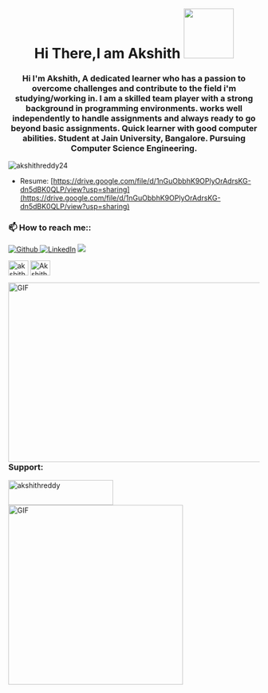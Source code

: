 <h1 align="center"> Hi There,I am Akshith <img src ="https://media.giphy.com/media/qnVfpQQqQbXTZqTdKf/giphy.gif" width="100" </h1>


<h3 align="center">Hi I'm Akshith, A dedicated learner who has a passion to overcome challenges and contribute to the field i'm studying/working in. I am a skilled team player with a strong background in programming environments. works well independently to handle assignments and always ready to go beyond basic assignments. Quick learner with good computer abilities. Student at Jain University, Bangalore. Pursuing Computer Science Engineering.</h3>

<p align="left"> <img src="https://komarev.com/ghpvc/?username=akshithreddy24&label=Profile%20views&color=0e75b6&style=flat" alt="akshithreddy24" /> </p>


- Resume: [https://drive.google.com/file/d/1nGuObbhK9OPlyOrAdrsKG-dn5dBK0QLP/view?usp=sharing](https://drive.google.com/file/d/1nGuObbhK9OPlyOrAdrsKG-dn5dBK0QLP/view?usp=sharing)

<h3 align="left">📫 How to reach me::</h3>
<p align="left">
<a href="https://github.com/AkshithReddy24" target="_blank"> <img alt="Github" src="https://img.shields.io/badge/GitHub-%2312100E.svg?&style=for-the-badge&logo=Github&logoColor=white" /> 
<a href="https://www.linkedin.com/in/akshith-reddy-a461361b3/" target="_blank"><img alt="LinkedIn" src="https://img.shields.io/badge/linkedin-%230077B5.svg?&style=for-the-badge&logo=linkedin&logoColor=white" /></a>
<a target="_blank" href="mailto:akshithreddy789@gmail.com"><img src="https://img.shields.io/badge/-Gmail-D14836?style=for-the-badge&logo=Gmail&logoColor=white"></img></a> <a target="_blank"
<br>

<a href="https://instagram.com/akshith__24" target="blank"><img align="center" src="https://raw.githubusercontent.com/rahuldkjain/github-profile-readme-generator/master/src/images/icons/Social/instagram.svg" alt="akshith__24" height="30" width="40" /></a>
<a href="https://discord.gg/Akshith#8734" target="blank"><img align="center" src="https://raw.githubusercontent.com/rahuldkjain/github-profile-readme-generator/master/src/images/icons/Social/discord.svg" alt="Akshith#8734" height="30" width="40" /></a>
</p>

<img align="right" alt="GIF" src="https://media.giphy.com/media/dWesBcTLavkZuG35MI/giphy.gif" width="520" height="360" />

<h3 align="left">Support:</h3>
<p><a href="https://www.buymeacoffee.com/akshithreddy"> <img align="left" src="https://cdn.buymeacoffee.com/buttons/v2/default-yellow.png" height="50" width="210" alt="akshithreddy" /></a></p><br><br>
<img align="left" alt="GIF" src="https://media.giphy.com/media/PjOb95e10C8cwj7LX0/giphy.gif" width="350" height="360" />

<!---
AkshithReddy24/AkshithReddy24 is a ✨ special ✨ repository because its `README.md` (this file) appears on your GitHub profile.
You can click the Preview link to take a look at your changes.
--->

